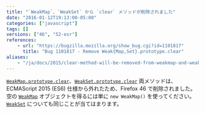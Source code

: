 ```yaml
---
title: "`WeakMap`、`WeakSet` から `clear` メソッドが削除されました"
date: "2016-01-12T19:13:00-05:00"
categories: ["javascript"]
tags: []
versions: ["46", "52-esr"]
references:
    - url: "https://bugzilla.mozilla.org/show_bug.cgi?id=1101817"
      title: "Bug 1101817 - Remove Weak{Map,Set}.prototype.clear"
aliases:
    - "/ja/docs/2015/clear-method-will-be-removed-from-weakmap-and-weakset/"
---
```

[`WeakMap.prototype.clear`](https://developer.mozilla.org/docs/Web/JavaScript/Reference/Global_Objects/WeakMap/clear)、[`WeakSet.prototype.clear`](https://developer.mozilla.org/docs/Web/JavaScript/Reference/Global_Objects/WeakSet/clear) 両メソッドは、ECMAScript 2015 (ES6) 仕様から外れたため、Firefox 46 で削除されました。空の [`WeakMap`](https://developer.mozilla.org/docs/Web/JavaScript/Reference/Global_Objects/WeakMap) オブジェクトを得るには単に `new WeakMap()` を使ってください。[`WeakSet`](https://developer.mozilla.org/docs/Web/JavaScript/Reference/Global_Objects/WeakSet) についても同じことが当てはまります。
